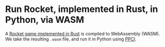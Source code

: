 # Run Rocket, implemented in Rust, in Python, via WASM

A [Rocket game implemented in Rust](https://github.com/aochagavia/rocket_wasm)
is compiled to WebAssembly (WASM). We take the resulting `.wasm` file, and run
it in Python using [PPCI](https://bitbucket.org/windel/ppci/).
